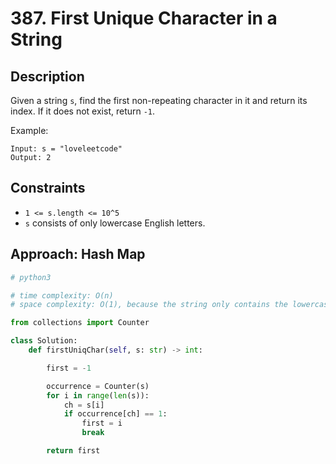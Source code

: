 # 387. First Unique Character in a String

## Description

Given a string `s`, find the first non-repeating character in it and return its index. If it does not exist, return `-1`.

Example:
```
Input: s = "loveleetcode"
Output: 2
```

## Constraints

- `1 <= s.length <= 10^5`
- `s` consists of only lowercase English letters.

## Approach: Hash Map

```python
# python3

# time complexity: O(n)
# space complexity: O(1), because the string only contains the lowercase letters.

from collections import Counter

class Solution:
    def firstUniqChar(self, s: str) -> int:

        first = -1

        occurrence = Counter(s)
        for i in range(len(s)):
            ch = s[i]
            if occurrence[ch] == 1:
                first = i
                break

        return first
```